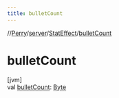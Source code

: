 ```yaml
---
title: bulletCount
---
```

//[Perry](../../../index.html)/[server](../index.html)/[StatEffect](index.html)/[bulletCount](bullet-count.html)



# bulletCount



[jvm]\
val [bulletCount](bullet-count.html): [Byte](https://kotlinlang.org/api/latest/jvm/stdlib/kotlin/-byte/index.html)




